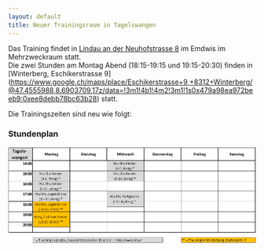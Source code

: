 ```yaml
---
layout: default
title: Neuer Trainingsraum in Tagelswangen
---
```


Das Training findet in [Lindau an der Neuhofstrasse 8](https://www.google.ch/maps/place/Neuhofstrasse+8,+8315+Lindau/@47.44105,8.6722886,17z/data=!4m7!1m4!3m3!1s0x479a98af513cebaf:0x99a43418b48f32b!2sNeuhofstrasse+8,+8315+Lindau!3b1!3m1!1s0x479a98af513cebaf:0x99a43418b48f32b) im Emdwis im Mehrzweckraum statt.<br>
Die zwei Stunden am Montag Abend (18:15-19:15 und 19:15-20:30) finden in [Winterberg, Eschikerstrasse 9] (https://www.google.ch/maps/place/Eschikerstrasse+9,+8312+Winterberg/@47.4555988,8.6903709,17z/data=!3m1!4b1!4m2!3m1!1s0x479a98ea972beeb9:0xee8debb78bc63b28) statt.

Die Trainingszeiten sind neu wie folgt:<br>

### Stundenplan

<img src="/images/stundenplaene/stundenplan-tagelswangen.png" alt="Stundenplan Hittnau">